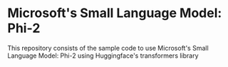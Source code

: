 # Microsoft's Small Language Model: Phi-2
This repository consists of the sample code to use Microsoft's Small Language Model: Phi-2 using Huggingface's transformers library
